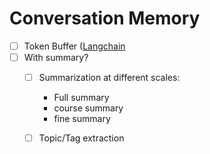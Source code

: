 # Conversation Memory

- [ ] Token Buffer ([Langchain](https://python.langchain.com/docs/expression_language/cookbook/memory )
- [ ] With summary?
    - [ ] Summarization at different scales:
      - Full summary
      - course summary
      - fine summary
    - [ ] Topic/Tag extraction

